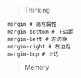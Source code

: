 > Thinking

```
margin # 简写属性
margin-bottom # 下边距
margin-left # 左边距
margin-right # 右边距
margin-top # 上边
```

> Memory

```

```

